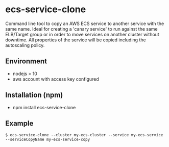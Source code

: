 # ecs-service-clone

Command line tool to copy an AWS ECS service to another service with the same name. 
Ideal for creating a 'canary service' to run against the same ELB/Target group or in order to move services on another cluster without downtime.
All properties of the service will be copied including the autoscaling policy.

## Environment
- nodejs > 10
- aws account with access key configured

## Installation (npm)
- npm install ecs-service-clone

## Example
```
$ ecs-service-clone --cluster my-ecs-cluster --service my-ecs-service --serviceCopyName my-ecs-service-copy
```
##
